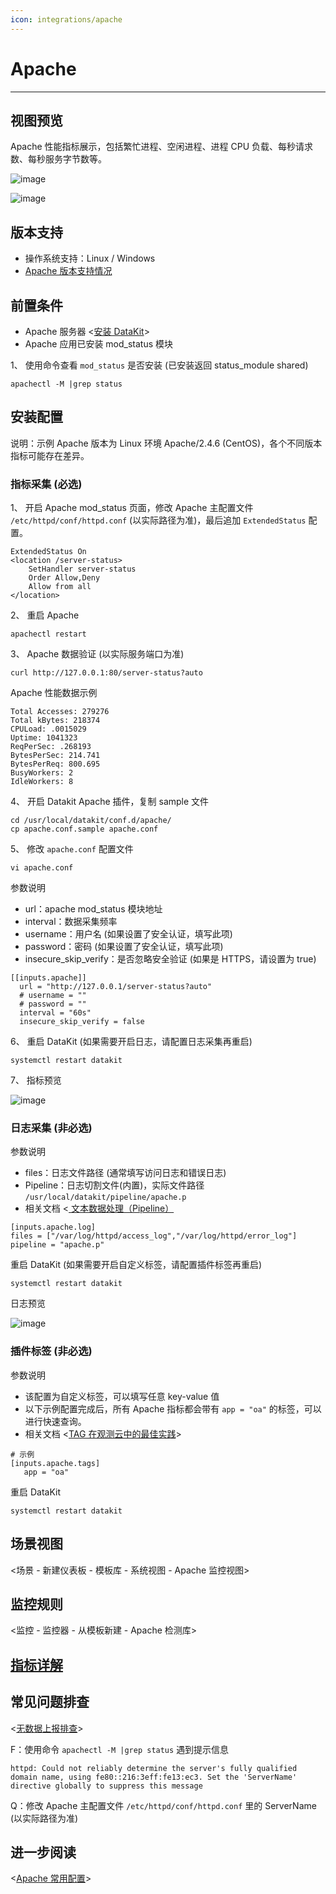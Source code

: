 ```yaml
---
icon: integrations/apache
---
```

# Apache

---

## 视图预览

Apache 性能指标展示，包括繁忙进程、空闲进程、进程 CPU 负载、每秒请求数、每秒服务字节数等。

![image](../imgs/input-apache-1.png)

![image](../imgs/input-apache-2.png)

## 版本支持

- 操作系统支持：Linux / Windows
- [Apache 版本支持情况](../../datakit/apache.md#requirements)

## 前置条件

- Apache 服务器 <[安装 DataKit](../../datakit/datakit-install.md)>
- Apache 应用已安装 mod_status 模块

1、 使用命令查看 `mod_status` 是否安装 (已安装返回 status_module shared)

```
apachectl -M |grep status
```

## 安装配置

说明：示例 Apache 版本为 Linux 环境 Apache/2.4.6 (CentOS)，各个不同版本指标可能存在差异。

### 指标采集 (必选)

1、 开启 Apache mod_status 页面，修改 Apache 主配置文件 `/etc/httpd/conf/httpd.conf` (以实际路径为准)，最后追加 `ExtendedStatus` 配置。

```
ExtendedStatus On
<location /server-status>
    SetHandler server-status
    Order Allow,Deny
    Allow from all
</location>
```

2、 重启 Apache

```
apachectl restart
```

3、 Apache 数据验证 (以实际服务端口为准)

```
curl http://127.0.0.1:80/server-status?auto
```

Apache 性能数据示例

```
Total Accesses: 279276
Total kBytes: 218374
CPULoad: .0015029
Uptime: 1041323
ReqPerSec: .268193
BytesPerSec: 214.741
BytesPerReq: 800.695
BusyWorkers: 2
IdleWorkers: 8
```

4、 开启 Datakit Apache 插件，复制 sample 文件

```
cd /usr/local/datakit/conf.d/apache/
cp apache.conf.sample apache.conf
```

5、 修改 `apache.conf` 配置文件

```
vi apache.conf
```

参数说明

- url：apache mod_status 模块地址
- interval：数据采集频率
- username：用户名 (如果设置了安全认证，填写此项)
- password：密码 (如果设置了安全认证，填写此项)
- insecure_skip_verify：是否忽略安全验证 (如果是 HTTPS，请设置为 true)

```
[[inputs.apache]]
  url = "http://127.0.0.1/server-status?auto"
  # username = ""
  # password = ""
  interval = "60s"
  insecure_skip_verify = false
```

6、 重启 DataKit (如果需要开启日志，请配置日志采集再重启)

```
systemctl restart datakit
```

7、 指标预览

![image](../imgs/input-apache-4.png)

### 日志采集 (非必选)

参数说明

- files：日志文件路径 (通常填写访问日志和错误日志)
- Pipeline：日志切割文件(内置)，实际文件路径 `/usr/local/datakit/pipeline/apache.p`
- 相关文档 <[ 文本数据处理（Pipeline）](../../datakit/pipeline.md)

```
[inputs.apache.log]
files = ["/var/log/httpd/access_log","/var/log/httpd/error_log"]
pipeline = "apache.p"
```

重启 DataKit (如果需要开启自定义标签，请配置插件标签再重启)

```
systemctl restart datakit
```

日志预览

![image](../imgs/input-apache-6.png)

### 插件标签 (非必选)

参数说明

- 该配置为自定义标签，可以填写任意 key-value 值
- 以下示例配置完成后，所有 Apache 指标都会带有 `app = "oa"` 的标签，可以进行快速查询。
- 相关文档 <[TAG 在观测云中的最佳实践](../../best-practices/insight/tag.md)>

```
# 示例
[inputs.apache.tags]
   app = "oa"
```

重启 DataKit

```
systemctl restart datakit
```

## 场景视图

<场景 - 新建仪表板 - 模板库 - 系统视图 - Apache 监控视图>

## 监控规则

<监控 - 监控器 - 从模板新建 - Apache 检测库>

## [指标详解](../../../datakit/apache#measurements)

## 常见问题排查

<[无数据上报排查](../../datakit/why-no-data.md)>

F：使用命令 `apachectl -M |grep status` 遇到提示信息

```
httpd: Could not reliably determine the server's fully qualified domain name, using fe80::216:3eff:fe13:ec3. Set the 'ServerName' directive globally to suppress this message
```

Q：修改 Apache 主配置文件 `/etc/httpd/conf/httpd.conf` 里的 ServerName (以实际路径为准)

## 进一步阅读

<[Apache 常用配置](https://www.cnblogs.com/jxl1996/p/10119184.html)>
